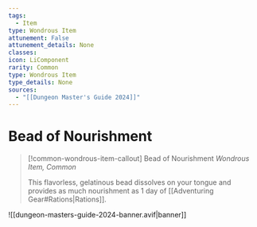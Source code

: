 ```yaml
---
tags:
  - Item
type: Wondrous Item
attunement: False
attunement_details: None
classes:
icon: LiComponent
rarity: Common
type: Wondrous Item
type_details: None
sources: 
  - "[[Dungeon Master's Guide 2024]]"
---
```

# Bead of Nourishment
>[!common-wondrous-item-callout] Bead of Nourishment
>_Wondrous Item, Common_
>
>This flavorless, gelatinous bead dissolves on your tongue and provides as much nourishment as 1 day of [[Adventuring Gear#Rations\|Rations]].
>


![[dungeon-masters-guide-2024-banner.avif|banner]]